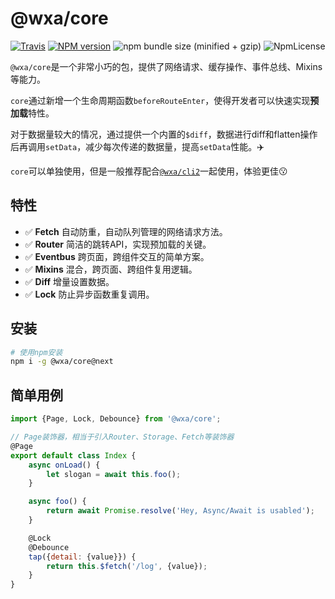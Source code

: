 # @wxa/core
[![Travis](https://travis-ci.org/wxajs/wxa.svg?branch=master)](https://travis-ci.org/wxajs/wxa)
[![NPM version](https://img.shields.io/npm/v/@wxa/core/next.svg)](https://www.npmjs.com/package/@wxa/core)
![npm bundle size (minified + gzip)](https://img.shields.io/bundlephobia/minzip/@wxa/core/next.svg)
![NpmLicense](https://img.shields.io/npm/l/@wxa/core.svg)


`@wxa/core`是一个非常小巧的包，提供了网络请求、缓存操作、事件总线、Mixins等能力。

`core`通过新增一个生命周期函数`beforeRouteEnter`，使得开发者可以快速实现**预加载**特性。

对于数据量较大的情况，通过提供一个内置的`$diff`，数据进行diff和flatten操作后再调用`setData`，减少每次传递的数据量，提高`setData`性能。:airplane:

`core`可以单独使用，但是一般推荐配合[`@wxa/cli2`](../cli/)一起使用，体验更佳:kissing:

## 特性
- :white_check_mark: **Fetch** 自动防重，自动队列管理的网络请求方法。
- :white_check_mark: **Router** 简洁的跳转API，实现预加载的关键。
- :white_check_mark: **Eventbus** 跨页面，跨组件交互的简单方案。
- :white_check_mark: **Mixins** 混合，跨页面、跨组件复用逻辑。
- :white_check_mark: **Diff** 增量设置数据。
- :white_check_mark: **Lock** 防止异步函数重复调用。

## 安装
```bash
# 使用npm安装
npm i -g @wxa/core@next
```

## 简单用例
``` js
import {Page, Lock, Debounce} from '@wxa/core';

// Page装饰器，相当于引入Router、Storage、Fetch等装饰器
@Page
export default class Index {
    async onLoad() {
        let slogan = await this.foo();
    }

    async foo() {
        return await Promise.resolve('Hey, Async/Await is usabled');
    }

    @Lock
    @Debounce 
    tap({detail: {value}}) {
        return this.$fetch('/log', {value});
    }
}
```